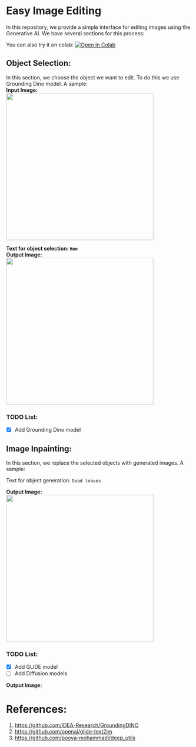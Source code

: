 # Easy Image Editing

In this repository, we provide a simple interface for editing images using the Generative AI. 
We have several sections for this process:

You can also try it on colab:
[![Open In Colab](https://colab.research.google.com/assets/colab-badge.svg)](https://colab.research.google.com/github/pooya-mohammadi/easy_image_editing/blob/main/easy_image_editing_grounding_dino_glide.ipynb)

## Object Selection:
In this section, we choose the object we want to edit. To do this we use Grounding Dino model. A sample:</br>
**Input Image:</br>**
<img src="https://github.com/pooya-mohammadi/deep_utils/releases/download/1.0.2/golsa_in_garden.jpg" width="400">

**Text for object selection: `Hen`</br>**
**Output Image:</br>**
<img src="https://github.com/pooya-mohammadi/deep_utils/releases/download/1.0.2/golsa_in_garden_dino.png" width="400">

### TODO List:
- [x] Add Grounding Dino model

## Image Inpainting:
In this section, we replace the selected objects with generated images. A sample:</br>

Text for object generation: `Dead leaves`</br>

**Output Image:</br>**
<img src="https://github.com/pooya-mohammadi/deep_utils/releases/download/1.0.2/glide_output.jpg" width="400">
### TODO List:
- [x] Add GLIDE model
- [ ] Add Diffusion models

**Output Image:</br>**
<img src=""></br>






# References:
1. https://github.com/IDEA-Research/GroundingDINO
2. https://github.com/openai/glide-text2im
3. https://github.com/pooya-mohammadi/deep_utils